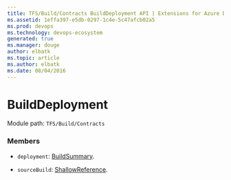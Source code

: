 ```yaml
---
title: TFS/Build/Contracts BuildDeployment API | Extensions for Azure DevOps Services
ms.assetid: 1effa397-e5db-0297-1c4e-5c47afcb02a5
ms.prod: devops
ms.technology: devops-ecosystem
generated: true
ms.manager: douge
author: elbatk
ms.topic: article
ms.author: elbatk
ms.date: 08/04/2016
---
```


# BuildDeployment

Module path: `TFS/Build/Contracts`


### Members

* `deployment`: [BuildSummary](./BuildSummary.md). 

* `sourceBuild`: [ShallowReference](./ShallowReference.md). 

